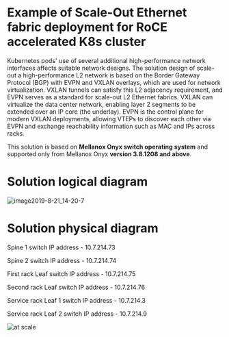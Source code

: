 # Example of Scale-Out Ethernet fabric deployment for RoCE accelerated K8s cluster

Kubernetes pods' use of several additional high-performance network interfaces affects suitable network designs.
The solution design of scale-out a high-performance L2 network is based on the Border Gateway Protocol (BGP) with EVPN and VXLAN overlays, which are used for network virtualization. VXLAN tunnels can satisfy this L2 adjacency requirement, and EVPN serves as a standard for scale-out L2 Ethernet fabrics. VXLAN can virtualize the data center network, enabling layer 2 segments to be extended over an IP core (the underlay). EVPN is the control plane for modern VXLAN deployments, allowing VTEPs to discover each other via EVPN and exchange reachability information such as MAC and IPs across racks.

This solution is based on **Mellanox Onyx switch operating system** and supported only from Mellanox Onyx **version 3.8.1208 and above**.

# Solution logical diagram

![image2019-8-21_14-20-7](https://user-images.githubusercontent.com/29685932/63932904-d920fe00-ca60-11e9-929b-390ba96014b1.png)

# Solution physical diagram 

Spine 1 switch IP address - 10.7.214.73

Spine 2 switch IP address - 10.7.214.74

First rack Leaf switch IP address - 10.7.214.75

Second rack Leaf switch IP address - 10.7.214.76

Service rack Leaf 1 switch IP address - 10.7.214.3

Service rack Leaf 2 switch IP address - 10.7.214.9

![at scale](https://user-images.githubusercontent.com/29685932/63930381-e982aa00-ca5b-11e9-91de-08b8be0a821b.JPG)
